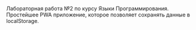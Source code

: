 Лабораторная работа №2 по курсу Языки Программирования.
Простейшее PWA приложение, которое позволяет сохранять данные в localStorage.
